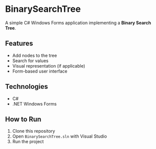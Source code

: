 # BinarySearchTree

A simple C# Windows Forms application implementing a **Binary Search Tree**.

## Features
- Add nodes to the tree
- Search for values
- Visual representation (if applicable)
- Form-based user interface

## Technologies
- C#
- .NET Windows Forms

## How to Run
1. Clone this repository
2. Open `BinarySearchTree.sln` with Visual Studio
3. Run the project


